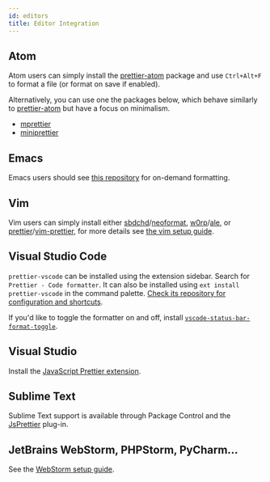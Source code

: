 ```yaml
---
id: editors
title: Editor Integration
---
```


## Atom

Atom users can simply install the [prettier-atom] package and use `Ctrl+Alt+F` to format a file (or format on save if enabled).

Alternatively, you can use one the packages below, which behave similarly to [prettier-atom] but have a focus on minimalism.

* [mprettier](https://github.com/t9md/atom-mprettier)
* [miniprettier](https://github.com/duailibe/atom-miniprettier)

## Emacs

Emacs users should see [this repository](https://github.com/prettier/prettier-emacs) for on-demand formatting.

## Vim

Vim users can simply install either [sbdchd](https://github.com/sbdchd)/[neoformat](https://github.com/sbdchd/neoformat), [w0rp](https://github.com/w0rp)/[ale](https://github.com/w0rp/ale), or [prettier](https://github.com/prettier)/[vim-prettier](https://github.com/prettier/vim-prettier), for more details see [the vim setup guide](vim.md).

## Visual Studio Code

`prettier-vscode` can be installed using the extension sidebar. Search for `Prettier - Code formatter`. It can also be installed using `ext install prettier-vscode` in the command palette. [Check its repository for configuration and shortcuts](https://github.com/prettier/prettier-vscode).

If you'd like to toggle the formatter on and off, install [`vscode-status-bar-format-toggle`](https://marketplace.visualstudio.com/items?itemName=tombonnike.vscode-status-bar-format-toggle).

## Visual Studio

Install the [JavaScript Prettier extension](https://github.com/madskristensen/JavaScriptPrettier).

## Sublime Text

Sublime Text support is available through Package Control and the [JsPrettier](https://packagecontrol.io/packages/JsPrettier) plug-in.

## JetBrains WebStorm, PHPStorm, PyCharm...

See the [WebStorm setup guide](webstorm.md).

[prettier-atom]: https://github.com/prettier/prettier-atom

